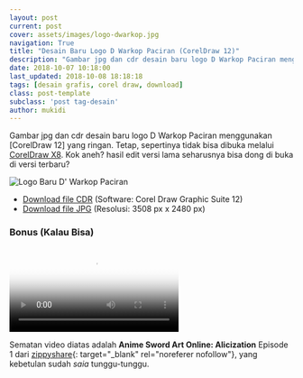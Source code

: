 ```yaml
---
layout: post
current: post
cover: assets/images/logo-dwarkop.jpg
navigation: True
title: "Desain Baru Logo D Warkop Paciran (CorelDraw 12)"
description: "Gambar jpg dan cdr desain baru logo D Warkop Paciran menggunakan CorelDraw 12"
date: 2018-10-07 10:18:00
last_updated: 2018-10-08 18:18:18
tags: [desain grafis, corel draw, download]
class: post-template
subclass: 'post tag-desain'
author: mukidi
---
```

<script async src="//pagead2.googlesyndication.com/pagead/js/adsbygoogle.js"></script>
<!-- AtasArtikel -->
<ins class="adsbygoogle"
     style="display:block"
     data-ad-client="ca-pub-8526606076277673"
     data-ad-slot="8771412334"
     data-ad-format="auto"
     data-full-width-responsive="true"></ins>
<script>
(adsbygoogle = window.adsbygoogle || []).push({});
</script>

Gambar jpg dan cdr desain baru logo D Warkop Paciran menggunakan [CorelDraw 12] yang ringan. Tetap, sepertinya tidak bisa dibuka melalui [CorelDraw X8](https://www.knoacc.org/2018/08/download-full-corel-draw-grafic-suite-2018.html). Kok aneh? hasil edit versi lama seharusnya bisa dong di buka di versi terbaru?

![Logo Baru D' Warkop Paciran](https://i0.wp.com/www.paciran.com/assets/images/logo-dwarkop.jpg?resize=460,460)
- [Download file CDR](assets/zip/dwarkop.zip) (Software: Corel Draw Graphic Suite 12)
- [Download file JPG](assets/images/logo-dwarkop.jpg) (Resolusi: 3508 px x 2480 px)

### Bonus (Kalau Bisa)

<video controls poster="//www103.zippyshare.com/downloadM4V?key=tre0mIne&amp;poster=true&amp;time=215608" preload="auto" src="//www103.zippyshare.com/downloadM4V?key=tre0mIne&amp;res=720&amp;time=215608"><source src="//www103.zippyshare.com/downloadM4V?key=tre0mIne&amp;res=720&amp;time=215608" data-quality="hd" type="video/mp4"></video>

Sematan video diatas adalah **Anime Sword Art Online: Alicization** Episode 1 dari [zippyshare](https://www103.zippyshare.com/v/tre0mIne/file.html){: target="_blank" rel="noreferer nofollow"}, yang kebetulan sudah _saia_ tunggu-tunggu.
